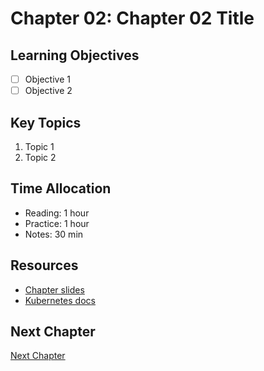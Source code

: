 # Chapter 02: Chapter 02 Title
## Learning Objectives
- [ ] Objective 1
- [ ] Objective 2
## Key Topics
1. Topic 1
2. Topic 2
## Time Allocation
- Reading: 1 hour
- Practice: 1 hour
- Notes: 30 min
## Resources
- [Chapter slides]()
- [Kubernetes docs](https://kubernetes.io)
## Next Chapter
[Next Chapter](../Chapter-03/README.md)
